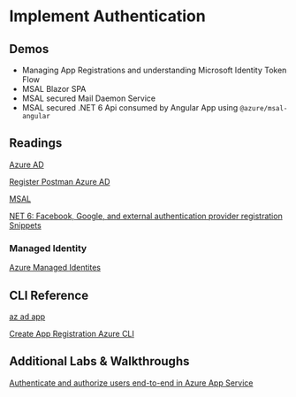 # Implement Authentication

## Demos

- Managing App Registrations and understanding Microsoft Identity Token Flow
- MSAL Blazor SPA
- MSAL secured Mail Daemon Service
- MSAL secured .NET 6 Api consumed by Angular App using `@azure/msal-angular`

## Readings

[Azure AD](https://docs.microsoft.com/de-at/azure/active-directory/fundamentals/active-directory-whatis)

[Register Postman Azure AD](https://docs.microsoft.com/en-us/azure/digital-twins/how-to-configure-postman)

[MSAL](https://docs.microsoft.com/en-us/azure/active-directory/develop/reference-v2-libraries)

[NET 6: Facebook, Google, and external authentication provider registration Snippets](https://docs.microsoft.com/en-us/aspnet/core/security/authentication/social/?view=aspnetcore-3.1&tabs=visual-studio)

### Managed Identity

[Azure Managed Identites](https://docs.microsoft.com/en-us/azure/active-directory/managed-identities-azure-resources/)

## CLI Reference

[az ad app](https://docs.microsoft.com/en-us/cli/azure/ad/app?view=azure-cli-latest)

[Create App Registration Azure CLI](https://docs.microsoft.com/en-us/cli/azure/ad/app?view=azure-cli-latest#az-ad-app-create)

## Additional Labs & Walkthroughs

[Authenticate and authorize users end-to-end in Azure App Service](https://docs.microsoft.com/en-us/azure/app-service/app-service-web-tutorial-auth-aad)
